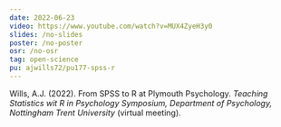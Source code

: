 ```yaml
---
date: 2022-06-23
video: https://www.youtube.com/watch?v=MUX4ZyeH3y0
slides: /no-slides
poster: /no-poster
osr: /no-osr
tag: open-science
pu: ajwills72/pu177-spss-r
---
```


Wills, A.J. (2022). From SPSS to R at Plymouth Psychology. _Teaching Statistics wit R in Psychology Symposium, Department of Psychology, Nottingham Trent University_ (virtual meeting). 



